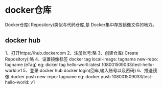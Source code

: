 # docker仓库
Docker仓库( Repository)类似与代码仓库,是 Docker集中存放镜像文件的地方。

## docker hub

1、打开https://hub.dockercom
2、注册账号:略
3、创建仓库( Create Repository):略
4、设置镜像标签
docker tag local-image: tagname new-repo: tagname (eTag)
eg: dicker tag hello-worll:latest 108001509033/test-hello-world:v1
5、登录 docker hub
docker login(回车,输入账号以及密码)
6、推送镜像
docker push new-repo: tagname
eg: docker push 108001509033/test-hello-world: v1